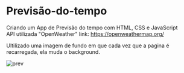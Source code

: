 # Previsão-do-tempo
Criando um App de Previsão do tempo com HTML, CSS e JavaScript <br>
API utilizada "OpenWeather" link: https://openweathermap.org/

Ultilizado uma imagem de fundo em que cada vez que a pagina é recarregada, ela muda o background.

![prev](https://github.com/EmersonCarlosAlvesSouza/Previsao-do-tempo/assets/78435793/7dd7517e-aceb-4442-a460-f7874c806f20)
